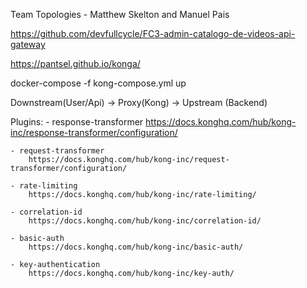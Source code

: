 Team Topologies -  Matthew Skelton and Manuel Pais

https://github.com/devfullcycle/FC3-admin-catalogo-de-videos-api-gateway

https://pantsel.github.io/konga/

docker-compose -f kong-compose.yml up

Downstream(User/Api) -> Proxy(Kong) -> Upstream (Backend)

Plugins:
    - response-transformer
        https://docs.konghq.com/hub/kong-inc/response-transformer/configuration/
    
    - request-transformer
        https://docs.konghq.com/hub/kong-inc/request-transformer/configuration/
    
    - rate-limiting
        https://docs.konghq.com/hub/kong-inc/rate-limiting/
    
    - correlation-id
        https://docs.konghq.com/hub/kong-inc/correlation-id/

    - basic-auth
        https://docs.konghq.com/hub/kong-inc/basic-auth/

    - key-authentication
        https://docs.konghq.com/hub/kong-inc/key-auth/
